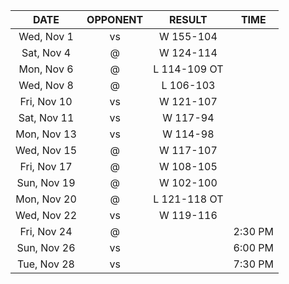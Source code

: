 |    DATE     |         OPPONENT          |    RESULT    |  TIME   |
|:-----------:|:-------------------------:|:------------:|:-------:|
| Wed, Nov 1  |     vs [](/r/pacers)      |  W 155-104   |         |
| Sat, Nov 4  |      @ [](/r/gonets)      |  W 124-114   |         |
| Mon, Nov 6  |   @ [](/r/timberwolves)   | L 114-109 OT |         |
| Wed, Nov 8  |      @ [](/r/sixers)      |  L 106-103   |         |
| Fri, Nov 10 |     vs [](/r/gonets)      |  W 121-107   |         |
| Sat, Nov 11 | vs [](/r/torontoraptors)  |   W 117-94   |         |
| Mon, Nov 13 |    vs [](/r/nyknicks)     |   W 114-98   |         |
| Wed, Nov 15 |      @ [](/r/sixers)      |  W 117-107   |         |
| Fri, Nov 17 |  @ [](/r/torontoraptors)  |  W 108-105   |         |
| Sun, Nov 19 | @ [](/r/memphisgrizzlies) |  W 102-100   |         |
| Mon, Nov 20 | @ [](/r/charlottehornets) | L 121-118 OT |         |
| Wed, Nov 22 |    vs [](/r/mkebucks)     |  W 119-116   |         |
| Fri, Nov 24 |   @ [](/r/orlandomagic)   |              | 2:30 PM |
| Sun, Nov 26 |  vs [](/r/atlantahawks)   |              | 6:00 PM |
| Tue, Nov 28 |  vs [](/r/chicagobulls)   |              | 7:30 PM |